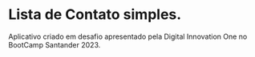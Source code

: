 # Lista de Contato simples.
Aplicativo criado em desafio apresentado pela Digital Innovation One no BootCamp Santander 2023.
